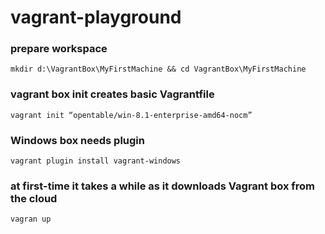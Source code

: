 # vagrant-playground
### prepare workspace
```mkdir d:\VagrantBox\MyFirstMachine && cd VagrantBox\MyFirstMachine```
### vagrant box init creates basic Vagrantfile
```vagrant init “opentable/win-8.1-enterprise-amd64-nocm”```
### Windows box needs plugin
```vagrant plugin install vagrant-windows```
### at first-time it takes a while as it downloads Vagrant box from the cloud
```vagran up```
